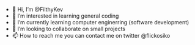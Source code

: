 - 👋 Hi, I’m @FilthyKev
- 👀 I’m interested in learning general coding
- 🌱 I’m currently learning computer enginerring (software development)
- 💞️ I’m looking to collaborate on small projects
- 📫 How to reach me you can contact me on twitter @flickosiko

<!---
FilthyKev/FilthyKev is a ✨ special ✨ repository because its `README.md` (this file) appears on your GitHub profile.
You can click the Preview link to take a look at your changes.
--->
